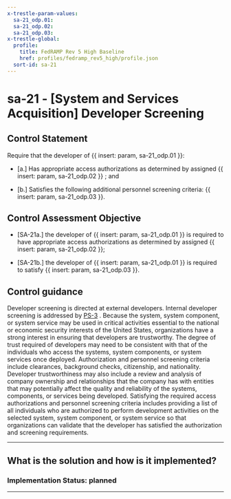 ```yaml
---
x-trestle-param-values:
  sa-21_odp.01:
  sa-21_odp.02:
  sa-21_odp.03:
x-trestle-global:
  profile:
    title: FedRAMP Rev 5 High Baseline
    href: profiles/fedramp_rev5_high/profile.json
  sort-id: sa-21
---
```


# sa-21 - \[System and Services Acquisition\] Developer Screening

## Control Statement

Require that the developer of {{ insert: param, sa-21_odp.01 }}:

- \[a.\] Has appropriate access authorizations as determined by assigned {{ insert: param, sa-21_odp.02 }} ; and

- \[b.\] Satisfies the following additional personnel screening criteria: {{ insert: param, sa-21_odp.03 }}.

## Control Assessment Objective

- \[SA-21a.\] the developer of {{ insert: param, sa-21_odp.01 }} is required to have appropriate access authorizations as determined by assigned {{ insert: param, sa-21_odp.02 }};

- \[SA-21b.\] the developer of {{ insert: param, sa-21_odp.01 }} is required to satisfy {{ insert: param, sa-21_odp.03 }}.

## Control guidance

Developer screening is directed at external developers. Internal developer screening is addressed by [PS-3](#ps-3) . Because the system, system component, or system service may be used in critical activities essential to the national or economic security interests of the United States, organizations have a strong interest in ensuring that developers are trustworthy. The degree of trust required of developers may need to be consistent with that of the individuals who access the systems, system components, or system services once deployed. Authorization and personnel screening criteria include clearances, background checks, citizenship, and nationality. Developer trustworthiness may also include a review and analysis of company ownership and relationships that the company has with entities that may potentially affect the quality and reliability of the systems, components, or services being developed. Satisfying the required access authorizations and personnel screening criteria includes providing a list of all individuals who are authorized to perform development activities on the selected system, system component, or system service so that organizations can validate that the developer has satisfied the authorization and screening requirements.

______________________________________________________________________

## What is the solution and how is it implemented?

<!-- For implementation status enter one of: implemented, partial, planned, alternative, not-applicable -->

<!-- Note that the list of rules under ### Rules: is read-only and changes will not be captured after assembly to JSON -->

<!-- Add control implementation description here for control: sa-21 -->

### Implementation Status: planned

______________________________________________________________________
